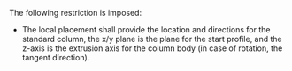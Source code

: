 The following restriction is imposed:

* The local placement shall provide the location and directions for the standard column, the x/y plane is the plane for the start profile, and the z-axis is the extrusion axis for the column body (in case of rotation, the tangent direction).